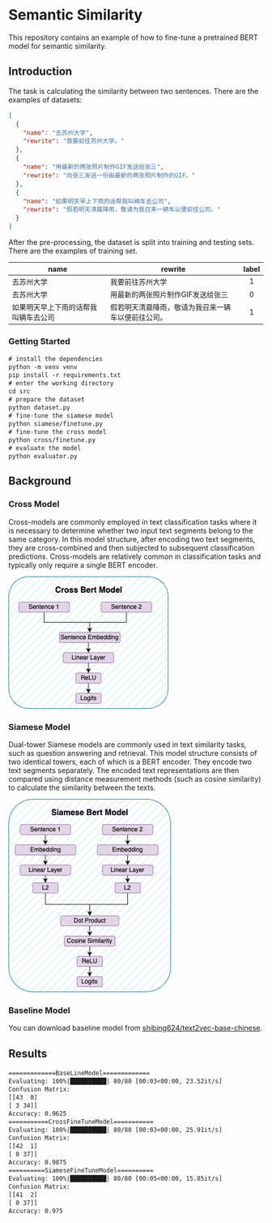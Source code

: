 # Semantic Similarity

This repository contains an example of how to fine-tune a pretrained BERT model for semantic similarity.

## Introduction

The task is calculating the similarity between two sentences.
There are the examples of datasets:

```json
[
  {
    "name": "去苏州大学",
    "rewrite": "我要前往苏州大学。"
  },
  {
    "name": "用最新的两张照片制作GIF发送给张三",
    "rewrite": "向张三发送一份由最新的两张照片制作的GIF。"
  },
  {
    "name": "如果明天早上下雨的话帮我叫辆车去公司",
    "rewrite": "假若明天清晨降雨，敬请为我召来一辆车以便前往公司。"
  }
]
```

After the pre-processing, the dataset is split into training and testing sets.
There are the examples of training set.

| name               | rewrite                   | label |
|--------------------|---------------------------|:-----:|
| 去苏州大学              | 我要前往苏州大学                  |   1   |
| 去苏州大学              | 用最新的两张照片制作GIF发送给张三        |   0   |
| 如果明天早上下雨的话帮我叫辆车去公司 | 假若明天清晨降雨，敬请为我召来一辆车以便前往公司。 |   1   |

### Getting Started

```shell
# install the dependencies
python -m venv venv
pip install -r requirements.txt
# enter the working directory
cd src
# prepare the dataset
python dataset.py
# fine-tune the siamese model
python siamese/finetune.py
# fine-tune the cross model
python cross/finetune.py
# evaluate the model
python evaluator.py
```

## Background

### Cross Model

Cross-models are commonly employed in text classification tasks where it is necessary to determine whether two input
text segments belong to the same category. In this model structure, after encoding two text segments, they are
cross-combined and then subjected to subsequent classification predictions. Cross-models are relatively common in
classification tasks and typically only require a single BERT encoder.

![](doc/Cross.png)

### Siamese Model

Dual-tower Siamese models are commonly used in text similarity tasks, such as question answering and retrieval. This
model structure consists of two identical towers, each of which is a BERT encoder. They encode two text segments
separately. The encoded text representations are then compared using distance measurement methods (such as cosine
similarity) to calculate the similarity between the texts.

![](doc/Siamese.png)

### Baseline Model

You can download baseline model
from [shibing624/text2vec-base-chinese](https://huggingface.co/shibing624/text2vec-base-chinese).

## Results
```
=============BaseLineModel=============
Evaluating: 100%|██████████| 80/80 [00:03<00:00, 23.52it/s]
Confusion Matrix:
[[43  0]
[ 3 34]]
Accuracy: 0.9625
===========CrossFineTuneModel===========
Evaluating: 100%|██████████| 80/80 [00:03<00:00, 25.91it/s]
Confusion Matrix:
[[42  1]
[ 0 37]]
Accuracy: 0.9875
==========SiameseFineTuneModel==========
Evaluating: 100%|██████████| 80/80 [00:05<00:00, 15.85it/s]
Confusion Matrix:
[[41  2]
[ 0 37]]
Accuracy: 0.975
```